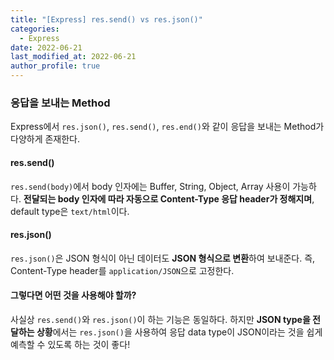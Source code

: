 ```yaml
---
title: "[Express] res.send() vs res.json()"
categories:
  - Express
date: 2022-06-21
last_modified_at: 2022-06-21
author_profile: true
---
```


### 응답을 보내는 Method

Express에서 `res.json()`, `res.send()`, `res.end()`와 같이 응답을 보내는 Method가 다양하게 존재한다.


#### res.send()

`res.send(body)`에서 body 인자에는 Buffer, String, Object, Array 사용이 가능하다. **전달되는 body 인자에 따라 자동으로 Content-Type 응답 header가 정해지며**, default type은 `text/html`이다.

#### res.json()

`res.json()`은 JSON 형식이 아닌 데이터도 **JSON 형식으로 변환**하여 보내준다. 즉, Content-Type header를 `application/JSON`으로 고정한다. 

#### 그렇다면 어떤 것을 사용해야 할까?

사실상 `res.send()`와 `res.json()`이 하는 기능은 동일하다. 하지만 **JSON type을 전달하는 상황**에서는 `res.json()`을 사용하여 응답 data type이 JSON이라는 것을 쉽게 예측할 수 있도록 하는 것이 좋다!